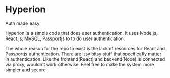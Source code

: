 # Hyperion
Auth made easy

Hyperion is a simple code that does user authentication. It uses Node.js, React.js, MySQL, Passportjs to to do user authentication.

The whole reason for the repo to exist is the lack of resources for React and Passportjs authentication. There are itsy bitsy stuff that specifically matter in authentication.
Like the frontend(React) and backend(Node) is connected via proxy, wouldn't work otherwise.
Feel free to make the system more simpler and secure
